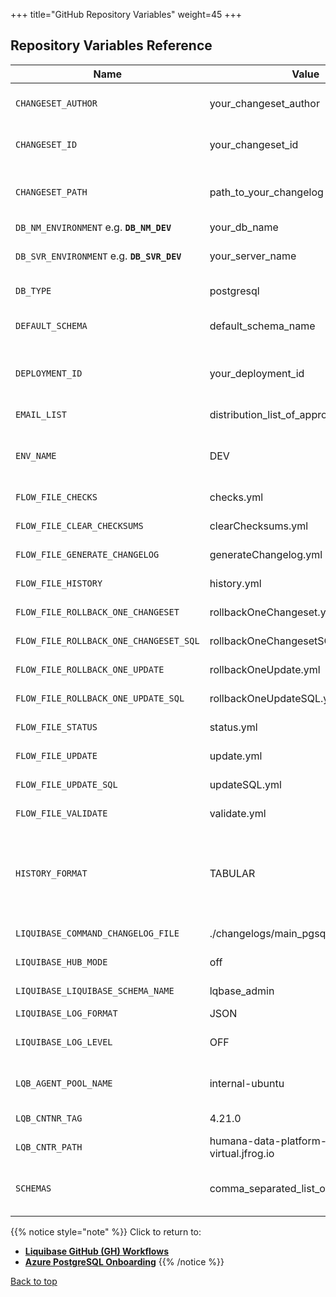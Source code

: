 +++
title="GitHub Repository Variables"
weight=45
+++

## Repository Variables Reference

| **Name** | **Value** | **Description** |
| --- | --- | --- |
| `CHANGESET_AUTHOR` | your_changeset_author | Used to rollback a single changeset. **Replace** with value of author attribute used in your changelog. |
| `CHANGESET_ID` | your_changeset_id | Used to rollback a single changeset. **Replace** with value of the ID attribute used in your changelog. |
| `CHANGESET_PATH` | path_to_your_changelog | Used to rollback a single changeset. **Replace** with path to the changelog that contains the changeset to rollback. e.g. **pgsql_examples/release001/rel001.sql** |
| `DB_NM_ENVIRONMENT` e.g. **`DB_NM_DEV`** | your_db_name | Database to apply changes to e.g. **devdb** |
| `DB_SVR_ENVIRONMENT` e.g. **`DB_SVR_DEV`** | your_server_name | Database server to apply changes to e.g. **jdbc:postgresql://dpe-dev.postgres.database.azure.com:5432** |
| `DB_TYPE` | postgresql | Used to generate changelogs. **Do not change** |
| `DEFAULT_SCHEMA` | default_schema_name | Default schema where Liquibase should apply changes. **Replace** with schema used in your database. e.g. **dpe**|
| `DEPLOYMENT_ID` | your_deployment_id | Used to rollback one or more changesets applied together. To get this value check the **Show History** task in your deployment workflow. |
| `EMAIL_LIST` | distribution_list_of_approvers | **Replace** with email of whoever needs to be notifed for manual validations. |
| `ENV_NAME` | DEV | Environment to apply changes to. Valid values are **'DEV', 'INT', 'PRE', 'PROD', 'STAGE', 'QA', 'TEST', 'NPE', 'SBX'**, and **'DR'**. |
| `FLOW_FILE_CHECKS` | checks.yml | Flow file used by pipelines. **Do not change** |
| `FLOW_FILE_CLEAR_CHECKSUMS` | clearChecksums.yml | Flow file used by pipelines. **Do not change** |
| `FLOW_FILE_GENERATE_CHANGELOG` | generateChangelog.yml | Flow file used by pipelines. **Do not change** |
| `FLOW_FILE_HISTORY` | history.yml | Flow file used by pipelines. **Do not change** |
| `FLOW_FILE_ROLLBACK_ONE_CHANGESET` | rollbackOneChangeset.yml | Flow file used by pipelines. **Do not change** |
| `FLOW_FILE_ROLLBACK_ONE_CHANGESET_SQL` | rollbackOneChangesetSQL.yml | Flow file used by pipelines. **Do not change** |
| `FLOW_FILE_ROLLBACK_ONE_UPDATE` | rollbackOneUpdate.yml | Flow file used by pipelines. **Do not change** |
| `FLOW_FILE_ROLLBACK_ONE_UPDATE_SQL` | rollbackOneUpdateSQL.yml | Flow file used by pipelines. **Do not change** |
| `FLOW_FILE_STATUS` | status.yml | Flow file used by pipelines. **Do not change** |
| `FLOW_FILE_UPDATE` | update.yml | Flow file used by pipelines. **Do not change** |
| `FLOW_FILE_UPDATE_SQL` | updateSQL.yml | Flow file used by pipelines. **Do not change** |
| `FLOW_FILE_VALIDATE` | validate.yml | Flow file used by pipelines. **Do not change** |
| `HISTORY_FORMAT` | TABULAR | Output format for history command. Valid values are **TABULAR** and **TEXT**. TABULAR groups changesets by deployment ID and displays other information (timestamp, path, author, ID, and checksum) in individual table cells. TEXT displays the output as plain text. |
| `LIQUIBASE_COMMAND_CHANGELOG_FILE` | ./changelogs/main_pgsql_changelog.xml | Path to your root changelog. **Do not change** |
| `LIQUIBASE_HUB_MODE` | off | Turns off deprecated Liquibase Hub. **Do not change** |
| `LIQUIBASE_LIQUIBASE_SCHEMA_NAME` | lqbase_admin | Schema in which to create Liquibase maintenance tables. **Do not change.** |
| `LIQUIBASE_LOG_FORMAT` | JSON | Format for Liquibase logs. |
| `LIQUIBASE_LOG_LEVEL` | OFF | Determines level of logging displayed. Valid values are **OFF, SEVERE, WARNING, INFO** and, **FINE** |
| `LQB_AGENT_POOL_NAME` | internal-ubuntu | Name of GitHub runner to use for Liquibase Docker container. **Do not change.**  |
| `LQB_CNTNR_TAG` | 4.21.0 | Liquibase Docker container tag. **Do not change.** |
| `LQB_CNTR_PATH` | humana-data-platform-eng-docker-virtual.jfrog.io | Artifactory repository. **Do not change.** |
| `SCHEMAS` | comma_separated_list_of_schemas | **Replace** with schemas to generate changelogs for when running generate changelog pipeline. e.g. **dpe, lqbase_test** |

{{% notice style="note" %}}
Click to return to:
- [**Liquibase GitHub (GH) Workflows**](../how-tos/lqb_21_ht_gh_workflows.html)
- [**Azure PostgreSQL Onboarding**](../how-tos/lqb_21_ht_pgsql_onbrding.html)
{{% /notice %}}

[Back to top](#repository-variables-reference)

